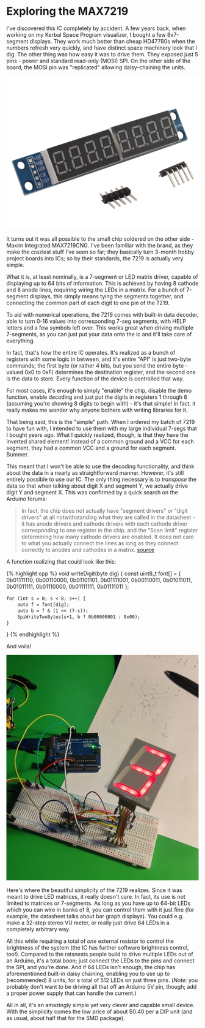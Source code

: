 # Exploring the MAX7219

I've discovered this IC completely by accident. A few years back, when working on my Kerbal Space Program visualizer, I bought a few 8x7-segment displays. They work much better than cheap HD47780s when the numbers refresh very quickly, and have distinct space machinery look that I dig. The other thing was how easy it was to drive them. They exposed just 5 pins - power and standard read-only (MOSI) SPI. On the other side of the board, the MOSI pin was "replicated" allowing daisy-chaining the units.

![Multiple 7-segment displays on one board](/images/7219_multi.jpg)

It turns out it was all possible to the small chip soldered on the other side - Maxim Integrated MAX7219CNG. I've been familiar with the brand, as they make the craziest stuff I've seen so far; they basically turn 3-month hobby project boards into ICs; so by their standards, the 7219 is actually very simple.

What it is, at least nominally, is a 7-segment or LED matrix driver, capable of displaying up to 64 bits of information. This is achieved by having 8 cathode and 8 anode lines, requiring wiring the LEDs in a matrix. For a bunch of 7-segment displays, this simply means tying the segments together, and connecting the common part of each digit to one pin of the 7219.

To aid with numerical operations, the 7219 comes with built-in data decoder, able to turn 0-16 values into corresponding 7-seg segments, with HELP letters and a few symbols left over. This works great when driving multiple 7-segments, as you can just put your data onto the ic and it'll take care of everything.

In fact, that's how the entire IC operates. It's realized as a bunch of registers with some logic in between, and it's entire "API" is just two-byte commands; the first byte (or rather 4 bits, but you send the entire byte - valued 0x0 to 0xF) determines the destination register, and the second one is the data to store. Every function of the device is controlled that way.

For most cases, it's enough to simply "enable" the chip, disable the demo function, enable decoding and just put the digits in registers 1 through 8 (assuming you're showing 8 digits to begin with) - it's that simple! In fact, it really makes me wonder why anyone bothers with writing libraries for it.

That being said, this is the "simple" path. When I ordered my batch of 7219 to have fun with, I intended to use them with my large individual 7-segs that I bought years ago. What I quickly realized, though, is that they have the inverted shared element! Instead of a common ground and a VCC for each segment, they had a common VCC and a ground for each segment. Bummer.

This meant that I won't be able to use the decoding functionality, and think about the data in a nearly as straightforward manner. However, it's still entirely possible to use our IC. The only thing necessary is to _transpose_ the data so that when talking about digit X and segment Y, we actually drive digit Y and segment X. This was confirmed by a quick search on the Arduino forums:

> In fact, the chip does not actually have "segment drivers" or "digit drivers" at all notwithstanding what they are called in the datasheet - it has anode drivers and cathode drivers with each cathode driver corresponding to one register in the chip, and the "Scan limit" register determining how many cathode drivers are enabled.  It does not care to what you actually connect the lines as long as they connect correctly to anodes and cathodes in a matrix. [source](https://forum.arduino.cc/index.php?topic=351112.msg2425266#msg2425266)

A function realizing that could look like this:

{% highlight cpp %}
void writeDigit(byte dig) {
    const uint8_t font[] = {
        0b01111110,
        0b00110000,
        0b01101101,
        0b01111001,
        0b00110011,
        0b01011011,
        0b01011111,
        0b01110000,
        0b01111111,
        0b01111011
    };
  
    for (int s = 0; s < 8; s++) {
        auto f = font[dig];
        auto b = f & (1 << (7-s));
        SpiWriteTwoBytes(s+1, b ? 0b00000001 : 0x00);
    }
}
{% endhighlight %}

And voila!

![Big 7-segment display driven by 7219](/images/7219_big.jpg)

Here's where the beautiful simplicity of the 7219 realizes. Since it was meant to drive LED matrices, it really doesn't care. In fact, its use is not limited to matrices or 7-segments. As long as you have up to 64-bit LEDs which you can wire in banks of 8, you can control them with it just fine (for example, the datasheet talks about bar graph displays). You could e.g. make a 32-step stereo VU meter, or really just drive 64 LEDs in a completely arbitrary way.

All this while requiring a total of _one_ external resistor to control the brightness of the system (the IC has further software brightness control, too!). Compared to the ratsnests people build to drive multiple LEDs out of an Arduino, it's a total boon; just connect the LEDs to the pins and connect the SPI, and you're done. And if 64 LEDs isn't enough, the chip has aforementioned built-in daisy chaining, enabling you to use up to (recommended) 8 units, for a total of 512 LEDs on just three pins. (*Note:* you probably don't want to be driving all that off an Arduino 5V pin, though; add a proper power supply that can handle the current.)

All in all, it's an amazingly simple yet very clever and capable small device. With the simplicity comes the low price of about $0.40 per a DIP unit (and as usual, about half that for the SMD package). 

